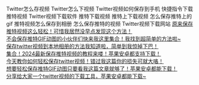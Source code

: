 Twitter怎么存视频
Twitter怎么下视频
Twitter视频如何保存到手机
快捷指令下载推特视频
Twitter视频下载软件
推特下载视频
推特上下载视频
怎么保存推特上的gif
推特视频怎么保存到相册
怎么保存推特的视频
Twitter视频下载网站
[原来保存推特视频这么轻松！可惜我居然没早点发现这个方法！](https://1688456127.spaces.eepw.com.cn/articles/article/item/338912)<br>
[不会保存推特GIF动图的小伙伴们快来我这里集合！我找到超简单的方法啦~](https://1688456127.spaces.eepw.com.cn/articles/article/item/342112)<br>
[保存twitter视频到本地相册的方法我知道啦，简单到我惊掉下巴！](https://1688456127.spaces.eepw.com.cn/articles/article/item/344242)<br>
[集合！2024最新保存推特视频的教程来喽！苹果安卓都支持下载！](https://blog.csdn.net/igram/article/details/139924190?csdn_share_tail=%7B%22type%22%3A%22blog%22%2C%22rType%22%3A%22article%22%2C%22rId%22%3A%22139924190%22%2C%22source%22%3A%22igram%22%7D)<br>
[今天教你如何轻松保存twitter视频！错过我这篇你的损失可就大咯！](https://juejin.cn/post/7383561807179415552)<br>
[想要轻松保存推特GIF动图只要看我这篇文章就够了！苹果安卓都能下载！](https://juejin.cn/post/7399235372406079551)<br>
[分享给大家一个twitter视频的下载工具，苹果安卓都能下载~](https://juejin.cn/post/7409599751748026402)<br>
